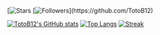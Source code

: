 [![Stars](https://img.shields.io/badge/dynamic/json?label=%20Stars&query=%24.stars&url=https://api.github-star-counter.workers.dev/user/TotoB12)
[![Followers](https://img.shields.io/badge/dynamic/json?](https://github.com/TotoB12)logo=github&label=GitHub+Followers&labelColor=282c34&color=181717&query=%24.data.totalSubs&url=https%3A%2F%2Fapi.spencerwoo.com%2Fsubstats%2F%3Fsource%3Dgithub%26queryKey%3DTotoB12&longCache=true")](https://github.com/TotoB12)

[![TotoB12's GitHub stats](https://github-readme-stats.vercel.app/api?username=TotoB12&count_private=true&show_icons=true&theme=vue-dark&include_all_commits=true)](https://github.com/TotoB12)
[![Top Langs](https://github-readme-stats.vercel.app/api/top-langs/?username=TotoB12&layout=compact&theme=vue-dark)](https://github.com/TotoB12)
[![Streak](https://github-readme-streak-stats.herokuapp.com/?user=TotoB12&theme=vue-dark)](https://github.com/TotoB12)
